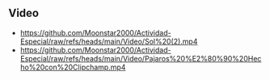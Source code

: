 ## Video

+ https://github.com/Moonstar2000/Actividad-Especial/raw/refs/heads/main/Video/Sol%20(2).mp4
+ https://github.com/Moonstar2000/Actividad-Especial/raw/refs/heads/main/Video/Pajaros%20%E2%80%90%20Hecho%20con%20Clipchamp.mp4
